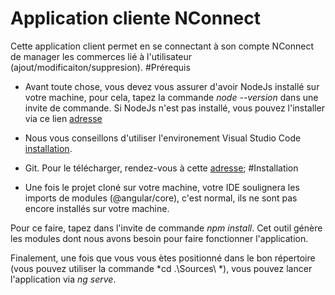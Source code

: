 # Application cliente NConnect
Cette application client permet en se connectant à son compte NConnect de manager les commerces lié à l'utilisateur (ajout/modificaiton/suppresion).
#Prérequis
* Avant toute chose, vous devez vous assurer d'avoir NodeJs installé sur votre machine, pour cela, tapez la commande 
*node --version* dans une invite de commande. Si NodeJs n'est pas installé, vous pouvez l'installer via ce lien [adresse](https://nodejs.org/en/)

* Nous vous conseillons d'utiliser l'environement Visual Studio Code [installation](https://code.visualstudio.com/).

* Git. Pour le télécharger, rendez-vous à cette [adresse](https://git-scm.com/downloads);
#Installation
* Une fois le projet cloné sur votre machine, votre IDE soulignera les imports de modules (@angular/core), c'est normal, 
ils ne sont pas encore installés sur votre machine.

Pour ce faire, tapez dans l'invite de commande *npm install*.
Cet outil génère les modules dont nous avons besoin pour faire fonctionner l'application.


Finalement, une fois que vous vous ètes positionné dans le bon répertoire (vous pouvez utiliser la commande *cd .\Sources\ *), vous pouvez lancer l'application via *ng serve*.